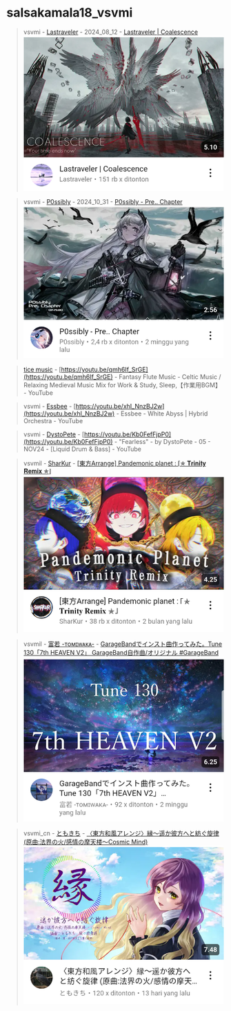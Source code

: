 # salsakamala18_vsvmi
> vsvmi - [Lastraveler](https://m.youtube.com/@Lastraveler) - 2024_08_12 - [Lastraveler | Coalescence](https://youtu.be/bO5AXrp59CQ) <img src="media/bO5AXrp59CQ/Screenshot_2024-11-17-14-17-32-45.png">


> vsvmi - [P0ssibly](https://m.youtube.com/@PossiblyDoingThings) - 2024_10_31 - [P0ssibly - Pre.. Chapter](https://youtu.be/8dXRZ7-WQMc) <img src="media/8dXRZ7-WQMc/Screenshot_2024-11-17-14-05-20-79.png">

> [tice music](https://m.youtube.com/@ticemusic484) - [https://youtu.be/qmh6If_SrGE](https://youtu.be/qmh6If_SrGE) - Fantasy Flute Music - Celtic Music / Relaxing Medieval Music Mix for Work & Study, Sleep,【作業用BGM】 - YouTube


> vsvmi - [Essbee](https://m.youtube.com/@Essbee1203) - [https://youtu.be/xhI_NnzBJ2w](https://youtu.be/xhI_NnzBJ2w) - Essbee - White Abyss | Hybrid Orchestra - YouTube


> vsvmi - [DystoPete](https://m.youtube.com/@DystoPete) - [https://youtu.be/Kb0FefFjpP0](https://youtu.be/Kb0FefFjpP0) - "Fearless" - by DystoPete - 05 - NOV24 - [Liquid Drum & Bass] - YouTube


> vsvmil - [SharKur](https://m.youtube.com/@v.sharkur8813) - [[東方Arrange] Pandemonic planet : ⌈✯ 𝐓𝐫𝐢𝐧𝐢𝐭𝐲 𝐑𝐞𝐦𝐢𝐱 ✯⌋](https://youtu.be/xLRrFKZqV2k) <img src="media/xLRrFKZqV2k/Screenshot_2024-11-17-15-29-05-93.png">


> vsvmil - [富若 -ᴛᴏᴍɪᴡᴀᴋᴀ-](https://m.youtube.com/@-tomiwaka-551) - [GarageBandでインスト曲作ってみた。Tune 130「7th HEAVEN V2」 GarageBand自作曲/オリジナル #GarageBand](https://youtu.be/ofp6UqLIcz4) <img src="media/ofp6UqLIcz4/Screenshot_2024-11-17-16-25-44-87.png">


> vsvmi_cn - [ともきち]() - [〈東方和風アレンジ〉縁～遥か彼方へと紡ぐ旋律 (原曲:法界の火/感情の摩天楼～Cosmic Mind)](https://youtu.be/iFg7fc1faSE) <img src="media/iFg7fc1faSE/Screenshot_2024-11-17-16-46-31-56.png">
